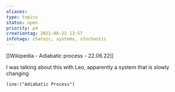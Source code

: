```yaml
---
aliases: 
type: topics
status: open
priority: p4
creationtag: 2022-06-22 13:57
infotags: chatoic, systems, stochastic
---
```

[[Wikipedia - Adiabatic process - 22.06.22]]


I was talking about this with Leo, apparently a system that is slowly changing





```query 
line:("Adiabatic Process") 
```